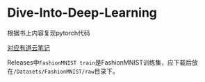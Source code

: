 # Dive-Into-Deep-Learning
根据书上内容复现pytorch代码

[对应有道云笔记](http://note.youdao.com/noteshare?id=cf6a7e361529505ff5b418a1d2e35a1b)

Releases中`FashionMNIST train`是FashionMNIST训练集，应下载后放在`/Datasets/FashionMNIST/raw`目录下。

